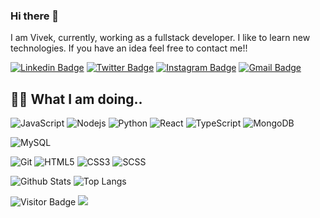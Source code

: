 ### Hi there 👋

<!--
**itsvick/itsvick** is a ✨ _special_ ✨ repository because its `README.md` (this file) appears on your GitHub profile.

Here are some ideas to get you started:

- 🔭 I’m currently working on ...
- 🌱 I’m currently learning ...
- 👯 I’m looking to collaborate on ...
- 🤔 I’m looking for help with ...
- 💬 Ask me about ...
- 📫 How to reach me: ...
- 😄 Pronouns: ...
- ⚡ Fun fact: ...
-->

<!-- ## Heyyy! <img src="https://raw.githubusercontent.com/erdkse/erdkse/main/wave.gif" width="30px"> -->

I am Vivek, currently, working as a fullstack developer. I like to learn new technologies. If you have an idea feel free to contact me!!

[![Linkedin Badge](https://img.shields.io/badge/-erdkse-blue?style=flat&logo=Linkedin&logoColor=white&link=https://www.linkedin.com/in/erdkse/)](https://www.linkedin.com/in/erdkse/)
[![Twitter Badge](https://img.shields.io/badge/-eqeeqs-1DA1F2?style=flat&logo=twitter&logoColor=white&link=https://twitter.com/eqeeqs/)](https://twitter.com/eqeeqs)
[![Instagram Badge](https://img.shields.io/badge/-erdkse-8a3ab9?style=flat&logo=instagram&logoColor=white&link=https://instagram.com/erdkse/)](https://instagram.com/erdkse)
[![Gmail Badge](https://img.shields.io/badge/-erdikose8@gmail.com-BB001B?style=flat&logo=Gmail&logoColor=white&link=mailto:erdikose8@gmail.com)](mailto:erdikose8@gmail.com)

## 👨‍💻 What I am doing..

![JavaScript](https://img.shields.io/badge/-JavaScript-323330?style=flat&logo=javascript&logoColor=white)
![Nodejs](https://img.shields.io/badge/-Nodejs-68a063?style=flat&logo=Node.js&logoColor=white)
![Python](https://img.shields.io/badge/-Python-4B8BBE?style=flat&logo=Python&logoColor=white)
![React](https://img.shields.io/badge/-React-323330?style=flat&logo=react&logoColor=white)
![TypeScript](https://img.shields.io/badge/-TypeScript-007ACC?style=flat&logo=typescript&logoColor=white)
![MongoDB](https://img.shields.io/badge/-MongoDB-4DB33D?style=flat&logo=mongodb&logoColor=white)
<!-- ![Redis](https://img.shields.io/badge/-Redis-D82C20?style=flat&logo=Redis&logoColor=white) -->
<!-- ![PostgreSQL](https://img.shields.io/badge/-PostgreSQL-336791?style=flat&logo=postgresql&logoColor=white) -->
![MySQL](https://img.shields.io/badge/-MySQL-00758F?style=flat&logo=mysql&logoColor=white)
<!-- ![ElasticSearch](https://img.shields.io/badge/-ElasticSearch-005571?style=flat&logo=elasticsearch&logoColor=white) -->
<!-- ![GraphQL](https://img.shields.io/badge/-GraphQL-E10098?style=flat&logo=graphql&logoColor=white) -->
<!-- ![Apollo GraphQL](https://img.shields.io/badge/-Apollo%20GraphQL-311C87?style=flat&logo=apollo-graphql&logoColor=white) -->
<!-- ![Docker](https://img.shields.io/badge/-Docker-384d54?style=flat&logo=docker&logoColor=white) -->
<!-- ![Kubernetes](https://img.shields.io/badge/-Kubernetes-326ce5?style=flat&logo=kubernetes&logoColor=white) -->
<!-- ![Amazon AWS](https://img.shields.io/badge/Amazon%20AWS-FF9900?style=flat&logo=amazon-aws&logoColor=white) -->
<!-- ![Google Cloud](https://img.shields.io/badge/Google%20Cloud-4285F4?style=flat&logo=google-cloud&logoColor=white) -->
![Git](https://img.shields.io/badge/-Git-f34f29?style=flat&logo=git&logoColor=white)
![HTML5](https://img.shields.io/badge/-HTML5-f06529?style=flat&logo=html5&logoColor=white)
![CSS3](https://img.shields.io/badge/-CSS3-264de4?style=flat&logo=css3&logoColor=white)
![SCSS](https://img.shields.io/badge/-SCSS-CC6699?style=flat&logo=sass&logoColor=white)

![Github Stats](https://github-readme-stats.vercel.app/api?username=itsvick&count_private=true&show_icons=true&include_all_commits=true&custom_title=erdkse%27s%20github%20stats&hide_border=true&line_height=28)
![Top Langs](https://github-readme-stats.vercel.app/api/top-langs/?username=itsvick&count_private=true&show_icons=true&include_all_commits=true&layout=compact&hide_border=true&langs_count=10)

![Visitor Badge](https://visitor-badge.laobi.icu/badge?page_id=itsvick.itsvick)
![](https://hit.yhype.me/github/profile?user_id=2957624)
